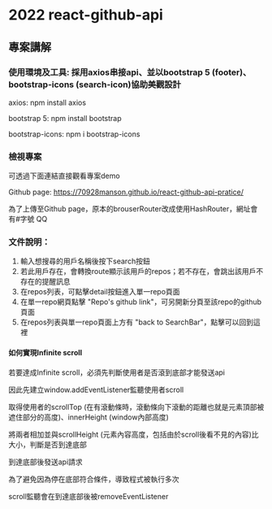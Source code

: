 # 2022 react-github-api

## 專案講解

### 使用環境及工具: 採用axios串接api、並以bootstrap 5 (footer)、bootstrap-icons (search-icon)協助美觀設計

axios: npm install axios

bootstrap 5: npm install bootstrap

bootstrap-icons: npm i bootstrap-icons

### 檢視專案

可透過下面連結直接觀看專案demo

Github page: https://70928manson.github.io/react-github-api-pratice/

為了上傳至Github page，原本的brouserRouter改成使用HashRouter，網址會有#字號 QQ

### 文件說明：
1. 輸入想搜尋的用戶名稱後按下search按鈕
2. 若此用戶存在，會轉換route顯示該用戶的repos；若不存在，會跳出該用戶不存在的提醒訊息
3. 在repos列表，可點擊detail按鈕進入單一repo頁面
4. 在單一repo網頁點擊 "Repo's github link"，可另開新分頁至該repo的github頁面
5. 在repos列表與單一repo頁面上方有 "back to SearchBar"，點擊可以回到這裡


#### 如何實現Infinite scroll

若要達成Infinite scroll，必須先判斷使用者是否滾到底部才能發送api

因此先建立window.addEventListener監聽使用者scroll

取得使用者的scrollTop (在有滾動條時，滾動條向下滾動的距離也就是元素頂部被遮住部分的高度)、innerHeight (window內部高度)

將兩者相加並與scrollHeight (元素內容高度，包括由於scroll後看不見的內容)比大小，判斷是否到達底部

到達底部後發送api請求

為了避免因為停在底部符合條件，導致程式被執行多次

scroll監聽會在到達底部後被removeEventListener

